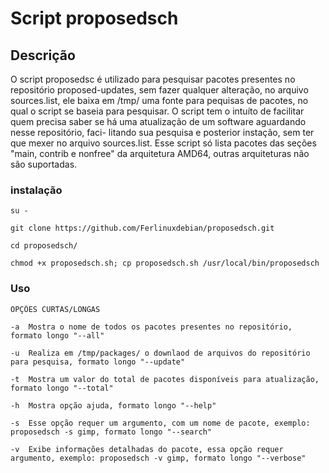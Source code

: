 # Script proposedsch

## Descrição

O script proposedsc é utilizado para pesquisar pacotes presentes no repositório proposed-updates, sem fazer qualquer alteração,
no arquivo sources.list, ele baixa em /tmp/ uma fonte para pequisas de pacotes, no qual o script se baseia para pesquisar.
O script tem o intuíto de facilitar quem precisa saber se há uma atualização de um software aguardando nesse repositório, faci-
litando sua pesquisa e posterior instação, sem ter que mexer no arquivo sources.list.
Esse script só lista pacotes das seções "main, contrib e nonfree" da arquitetura AMD64, outras arquiteturas não são suportadas.

### instalação

``` 
su -

git clone https://github.com/Ferlinuxdebian/proposedsch.git

cd proposedsch/

chmod +x proposedsch.sh; cp proposedsch.sh /usr/local/bin/proposedsch
``` 

### Uso

```
OPÇÕES CURTAS/LONGAS

-a  Mostra o nome de todos os pacotes presentes no repositório, formato longo "--all"

-u  Realiza em /tmp/packages/ o downlaod de arquivos do repositório para pesquisa, formato longo "--update"

-t  Mostra um valor do total de pacotes disponíveis para atualização, formato longo "--total"

-h  Mostra opção ajuda, formato longo "--help"

-s  Esse opção requer um argumento, com um nome de pacote, exemplo: proposedsch -s gimp, formato longo "--search"

-v  Exibe informações detalhadas do pacote, essa opção requer argumento, exemplo: proposedsch -v gimp, formato longo "--verbose"
```

